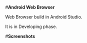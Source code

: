 #**Android Web Browser**

Web Browser build in Android Studio.

It is in Developing phase.

#**Screenshots**


